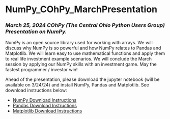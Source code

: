 # NumPy_COhPy_MarchPresentation
### *March 25, 2024 COhPy (The Central Ohio Python Users Group) Presentation on NumPy.*

NumPy is an open source library used for working with arrays. We will discuss why NumPy is so powerful and how NumPy relates to Pandas and Matplotlib.  We will learn easy to use mathematical functions and apply them to real life investment example scenarios. We will conclude the March session by applying our NumPy skills with an investment game. May the fastest programmer / investor win!

Ahead of the presentation, please download the jupyter notebook (will be available on 3/24/24) and install NumPy, Pandas and Matplotlib. See download instructions below:
- [NumPy Download Instructions](https://numpy.org/install/)
- [Pandas Download Instructions](https://pandas.pydata.org/pandas-docs/stable/getting_started/install.html)
- [Matplotlib Download Instructions](https://matplotlib.org/stable/users/installing/index.html)

